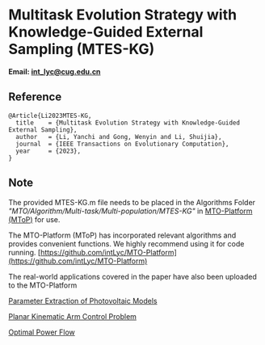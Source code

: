 # Multitask Evolution Strategy with Knowledge-Guided External Sampling (MTES-KG)

**Email: <int_lyc@cug.edu.cn>**

## Reference

```
@Article{Li2023MTES-KG,
  title    = {Multitask Evolution Strategy with Knowledge-Guided External Sampling},
  author   = {Li, Yanchi and Gong, Wenyin and Li, Shuijia},
  journal  = {IEEE Transactions on Evolutionary Computation},
  year     = {2023},
} 
```

## Note

The provided MTES-KG.m file needs to be placed in the Algorithms Folder *"MTO/Algorithm/Multi-task/Multi-population/MTES-KG"* in [MTO-Platform (MToP)](https://github.com/intLyc/MTO-Platform) for use.

The MTO-Platform (MToP) has incorporated relevant algorithms and provides convenient functions. We highly recommend using it for code running. [https://github.com/intLyc/MTO-Platform](https://github.com/intLyc/MTO-Platform)

The real-world applications covered in the paper have also been uploaded to the MTO-Platform

[Parameter Extraction of Photovoltaic Models](https://github.com/intLyc/MTO-Platform/tree/master/MTO/Problems/Real-world%20Applications/Parameter%20Extraction%20of%20Photovoltaic%20Models)

[Planar Kinematic Arm Control Problem](https://github.com/intLyc/MTO-Platform/tree/master/MTO/Problems/Real-world%20Applications/Planar%20Kinematic%20Arm%20Control%20Problem)

[Optimal Power Flow](https://github.com/intLyc/MTO-Platform/tree/master/MTO/Problems/Real-world%20Applications/Optimal%20Power%20Flow)
